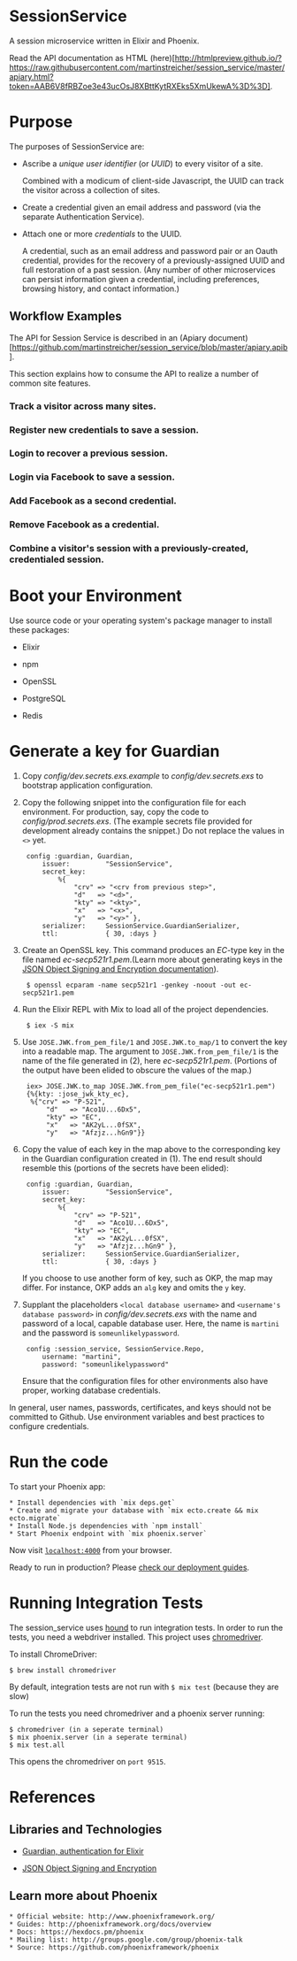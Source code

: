 # SessionService

A session microservice written in Elixir and Phoenix.

Read the API documentation as HTML (here)[http://htmlpreview.github.io/?https://raw.githubusercontent.com/martinstreicher/session_service/master/apiary.html?token=AAB6V8fRBZoe3e43ucOsJ8XBttKytRXEks5XmUkewA%3D%3D].


# Purpose

The purposes of SessionService are:

* Ascribe a _unique user identifier_ (or _UUID_) to every visitor of a site.

	Combined with a modicum of client-side Javascript, the UUID can track the
	visitor across a collection of sites.

* Create a credential given an email address and password (via the
separate Authentication Service).

* Attach one or more _credentials_ to the UUID.

	A credential, such as an email address and password pair or an Oauth
	credential, provides for the recovery of a previously-assigned UUID and full
	restoration of a past session. (Any number of other microservices can
	persist information given a credential, including preferences, browsing history,
	and contact information.)


## Workflow Examples

The API for Session Service is described in an (Apiary document)[https://github.com/martinstreicher/session_service/blob/master/apiary.apib].

This section explains how to consume the API to realize a number of common site features.

### Track a visitor across many sites.

### Register new credentials to save a session.

### Login to recover a previous session.

### Login via Facebook to save a session.

### Add Facebook as a second credential.

### Remove Facebook as a credential.

### Combine a visitor's session with a previously-created, credentialed session.


# Boot your Environment

Use source code or your operating system's package manager to install these packages:

* Elixir

* npm

* OpenSSL

* PostgreSQL

* Redis


# Generate a key for Guardian

1. Copy _config/dev.secrets.exs.example_ to _config/dev.secrets.exs_ to bootstrap application configuration.

2. Copy the following snippet into the configuration file for each environment. For production, say,
copy the code to _config/prod.secrets.exs_. (The example secrets file provided for development
already contains the snippet.) Do not replace the values in `<>` yet.

		config :guardian, Guardian,
			issuer:         "SessionService",
			secret_key:
				%{
					"crv" => "<crv from previous step>",
					"d"   => "<d>",
					"kty" => "<kty>",
					"x"   => "<x>",
					"y"   => "<y>" },
			serializer:     SessionService.GuardianSerializer,
			ttl:            { 30, :days }


3. Create an OpenSSL key. This command produces an _EC_-type key in the
file named _ec-secp521r1.pem_.(Learn more about generating keys in the
[JSON Object Signing and Encryption documentation](https://hexdocs.pm/jose/key-generation.html)).

		$ openssl ecparam -name secp521r1 -genkey -noout -out ec-secp521r1.pem


3. Run the Elixir REPL with Mix to load all of the project dependencies.

		$ iex -S mix


5. Use `JOSE.JWK.from_pem_file/1` and `JOSE.JWK.to_map/1` to convert the key into a readable map. The argument to
`JOSE.JWK.from_pem_file/1` is the name of the file generated in (2), here _ec-secp521r1.pem_. (Portions of
the output have been elided to obscure the values of the map.)

		iex> JOSE.JWK.to_map JOSE.JWK.from_pem_file("ec-secp521r1.pem")
		{%{kty: :jose_jwk_kty_ec},
		 %{"crv" => "P-521",
			 "d"   => "Aco1U...6Dx5",
			 "kty" => "EC",
			 "x"   => "AK2yL...0fSX",
			 "y"   => "Afzjz...hGn9"}}


6. Copy the value of each key in the map above to the corresponding key in the Guardian
configuration created in (1). The end result should resemble this (portions of the
secrets have been elided):

		config :guardian, Guardian,
			issuer:         "SessionService",
			secret_key:
				%{
					"crv" => "P-521",
					"d"   => "Aco1U...6Dx5",
					"kty" => "EC",
					"x"   => "AK2yL...0fSX",
					"y"   => "Afzjz...hGn9" },
			serializer:     SessionService.GuardianSerializer,
			ttl:            { 30, :days }

	If you choose to use another form of key, such as OKP, the map may differ. For instance, OKP adds
	an `alg` key and omits the `y` key.


7. Supplant the placeholders `<local database username>` and `<username's database password>`
in _config/dev.secrets.exs_ with the name and password of a local, capable database user.
Here, the name is `martini` and the password is `someunlikelypassword`.

		config :session_service, SessionService.Repo,
			username: "martini",
			password: "someunlikelypassword"

	Ensure that the configuration files for other environments also
	have proper, working database credentials.


In general, user names, passwords, certificates, and keys should not be committed
to Github. Use environment variables and best practices to configure credentials.



# Run the code

To start your Phoenix app:

	* Install dependencies with `mix deps.get`
	* Create and migrate your database with `mix ecto.create && mix ecto.migrate`
	* Install Node.js dependencies with `npm install`
	* Start Phoenix endpoint with `mix phoenix.server`

Now visit [`localhost:4000`](http://localhost:4000) from your browser.

Ready to run in production? Please [check our deployment guides](http://www.phoenixframework.org/docs/deployment).



# Running Integration Tests
The session_service uses [hound](https://github.com/HashNuke/hound) to run integration tests. In
order to run the tests, you need a webdriver installed. This project uses [chromedriver](https://sites.google.com/a/chromium.org/chromedriver/).

To install ChromeDriver:
```
$ brew install chromedriver
```

By default, integration tests are not run with `$ mix test` (because they are slow)

To run the tests you need chromedriver and a phoenix server running:
```
$ chromedriver (in a seperate terminal)
$ mix phoenix.server (in a seperate terminal)
$ mix test.all
```
This opens the chromedriver on `port 9515`.



# References

## Libraries and Technologies

* [Guardian, authentication for Elixir](https://github.com/ueberauth/guardian)

* [JSON Object Signing and Encryption](https://hexdocs.pm/jose)


## Learn more about Phoenix

	* Official website: http://www.phoenixframework.org/
	* Guides: http://phoenixframework.org/docs/overview
	* Docs: https://hexdocs.pm/phoenix
	* Mailing list: http://groups.google.com/group/phoenix-talk
	* Source: https://github.com/phoenixframework/phoenix
